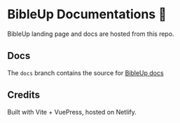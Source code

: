 # BibleUp Documentations 📃

BibleUp landing page and docs are hosted from this repo.

## Docs
The `docs` branch contains the source for [BibleUp docs](htpps://bibleup.netlify.app/docs)

## Credits
Built with Vite + VuePress, hosted on Netlify.  
